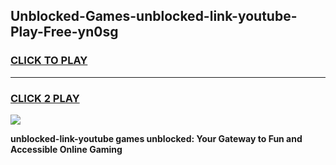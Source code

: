 
## Unblocked-Games-unblocked-link-youtube-Play-Free-yn0sg
<h3>
<a href="https://premium76.site?title=unblocked-link-youtube&ref=20M">CLICK TO PLAY</a></h3>
<hr>

<h3>
<a href="https://premium76.site?title=unblocked-link-youtube&ref=20M">CLICK 2 PLAY</a>
  
</h3>

<a href="https://premium76.site?title=unblocked-link-youtube&ref=19M"><img src="https://clearcache.store/games.png"></a>


**unblocked-link-youtube games unblocked: Your Gateway to Fun and Accessible Online Gaming**
